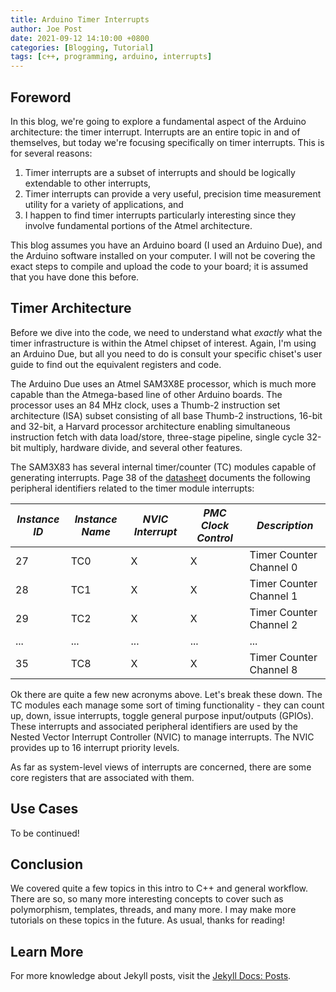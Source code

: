 ```yaml
---
title: Arduino Timer Interrupts
author: Joe Post
date: 2021-09-12 14:10:00 +0800
categories: [Blogging, Tutorial]
tags: [c++, programming, arduino, interrupts]
---
```


## Foreword

In this blog, we're going to explore a fundamental aspect of the Arduino architecture: the timer interrupt. Interrupts are an entire topic in and of themselves, but today we're focusing specifically on timer interrupts. This is for several reasons:

1. Timer interrupts are a subset of interrupts and should be logically extendable to other interrupts,
2. Timer interrupts can provide a very useful, precision time measurement utility for a variety of applications, and
3. I happen to find timer interrupts particularly interesting since they involve fundamental portions of the Atmel architecture.

This blog assumes you have an Arduino board (I used an Arduino Due), and the Arduino software installed on your computer. I will not be covering the exact steps to compile and upload the code to your board; it is assumed that you have done this before. 


## Timer Architecture
Before we dive into the code, we need to understand what _exactly_ what the timer infrastructure is within the Atmel chipset of interest. Again, I'm using an Arduino Due, but all you need to do is consult your specific chiset's user guide to find out the equivalent registers and code. 

The Arduino Due uses an Atmel SAM3X8E processor, which is much more capable than the Atmega-based line of other Arduino boards. The processor uses an 84 MHz clock, uses a Thumb-2 instruction set architecture (ISA) subset consisting of all base Thumb-2 instructions, 16-bit and 32-bit, a Harvard processor architecture enabling simultaneous instruction fetch with data load/store, three-stage pipeline, single cycle 32-bit multiply, hardware divide, and several other features.


The SAM3X83 has several internal timer/counter (TC) modules capable of generating interrupts. Page 38 of the [datasheet](https://ww1.microchip.com/downloads/en/DeviceDoc/Atmel-11057-32-bit-Cortex-M3-Microcontroller-SAM3X-SAM3A_Datasheet.pdf) documents the following peripheral identifiers related to the timer module interrupts:

| *Instance ID* | *Instance Name* | *NVIC Interrupt* | *PMC Clock Control* | *Description* |
| ------------- | ------------- | ------------- | ------------- | ------------- | 
| 27 | TC0 | X | X | Timer Counter Channel 0 | 
| 28 | TC1 | X | X | Timer Counter Channel 1 | 
| 29 | TC2 | X | X | Timer Counter Channel 2 | 
| ... | ... | ... | ... | ... | 
| 35 | TC8 | X | X | Timer Counter Channel 8 | 

Ok there are quite a few new acronyms above. Let's break these down. The TC modules each manage some sort of timing functionality - they can count up, down, issue interrupts, toggle general purpose input/outputs (GPIOs). These interrupts and associated peripheral identifiers are used by the Nested Vector Interrupt Controller (NVIC) to manage interrupts. The NVIC provides up to 16 interrupt priority levels. 

As far as system-level views of interrupts are concerned, there are some core registers that are associated with them.

## Use Cases

To be continued!

## Conclusion
We covered quite a few topics in this intro to C++ and general workflow. There are so, so many more interesting concepts to cover such as polymorphism, templates, threads, and many more. I may make more tutorials on these topics in the future. As usual, thanks for reading!

## Learn More

For more knowledge about Jekyll posts, visit the [Jekyll Docs: Posts](https://jekyllrb.com/docs/posts/).

